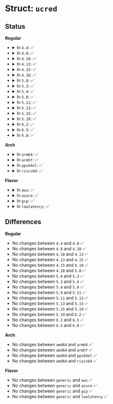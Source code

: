 # Struct: <code>ucred</code>

## Status
<b>Regular</b>
<ul>
<li>
<details>
<summary>In <code>4.4</code>: ✅</summary>

```c
struct ucred {
    __u32 pid;
    __u32 uid;
    __u32 gid;
};
```
</details>
</li>
<li>
<details>
<summary>In <code>4.8</code>: ✅</summary>

```c
struct ucred {
    __u32 pid;
    __u32 uid;
    __u32 gid;
};
```
</details>
</li>
<li>
<details>
<summary>In <code>4.10</code>: ✅</summary>

```c
struct ucred {
    __u32 pid;
    __u32 uid;
    __u32 gid;
};
```
</details>
</li>
<li>
<details>
<summary>In <code>4.13</code>: ✅</summary>

```c
struct ucred {
    __u32 pid;
    __u32 uid;
    __u32 gid;
};
```
</details>
</li>
<li>
<details>
<summary>In <code>4.15</code>: ✅</summary>

```c
struct ucred {
    __u32 pid;
    __u32 uid;
    __u32 gid;
};
```
</details>
</li>
<li>
<details>
<summary>In <code>4.18</code>: ✅</summary>

```c
struct ucred {
    __u32 pid;
    __u32 uid;
    __u32 gid;
};
```
</details>
</li>
<li>
<details>
<summary>In <code>5.0</code>: ✅</summary>

```c
struct ucred {
    __u32 pid;
    __u32 uid;
    __u32 gid;
};
```
</details>
</li>
<li>
<details>
<summary>In <code>5.3</code>: ✅</summary>

```c
struct ucred {
    __u32 pid;
    __u32 uid;
    __u32 gid;
};
```
</details>
</li>
<li>
<details>
<summary>In <code>5.4</code>: ✅</summary>

```c
struct ucred {
    __u32 pid;
    __u32 uid;
    __u32 gid;
};
```
</details>
</li>
<li>
<details>
<summary>In <code>5.8</code>: ✅</summary>

```c
struct ucred {
    __u32 pid;
    __u32 uid;
    __u32 gid;
};
```
</details>
</li>
<li>
<details>
<summary>In <code>5.11</code>: ✅</summary>

```c
struct ucred {
    __u32 pid;
    __u32 uid;
    __u32 gid;
};
```
</details>
</li>
<li>
<details>
<summary>In <code>5.13</code>: ✅</summary>

```c
struct ucred {
    __u32 pid;
    __u32 uid;
    __u32 gid;
};
```
</details>
</li>
<li>
<details>
<summary>In <code>5.15</code>: ✅</summary>

```c
struct ucred {
    __u32 pid;
    __u32 uid;
    __u32 gid;
};
```
</details>
</li>
<li>
<details>
<summary>In <code>5.19</code>: ✅</summary>

```c
struct ucred {
    __u32 pid;
    __u32 uid;
    __u32 gid;
};
```
</details>
</li>
<li>
<details>
<summary>In <code>6.2</code>: ✅</summary>

```c
struct ucred {
    __u32 pid;
    __u32 uid;
    __u32 gid;
};
```
</details>
</li>
<li>
<details>
<summary>In <code>6.5</code>: ✅</summary>

```c
struct ucred {
    __u32 pid;
    __u32 uid;
    __u32 gid;
};
```
</details>
</li>
<li>
<details>
<summary>In <code>6.8</code>: ✅</summary>

```c
struct ucred {
    __u32 pid;
    __u32 uid;
    __u32 gid;
};
```
</details>
</li>
</ul>
<b>Arch</b>
<ul>
<li>
<details>
<summary>In <code>arm64</code>: ✅</summary>

```c
struct ucred {
    __u32 pid;
    __u32 uid;
    __u32 gid;
};
```
</details>
</li>
<li>
<details>
<summary>In <code>armhf</code>: ✅</summary>

```c
struct ucred {
    __u32 pid;
    __u32 uid;
    __u32 gid;
};
```
</details>
</li>
<li>
<details>
<summary>In <code>ppc64el</code>: ✅</summary>

```c
struct ucred {
    __u32 pid;
    __u32 uid;
    __u32 gid;
};
```
</details>
</li>
<li>
<details>
<summary>In <code>riscv64</code>: ✅</summary>

```c
struct ucred {
    __u32 pid;
    __u32 uid;
    __u32 gid;
};
```
</details>
</li>
</ul>
<b>Flavor</b>
<ul>
<li>
<details>
<summary>In <code>aws</code>: ✅</summary>

```c
struct ucred {
    __u32 pid;
    __u32 uid;
    __u32 gid;
};
```
</details>
</li>
<li>
<details>
<summary>In <code>azure</code>: ✅</summary>

```c
struct ucred {
    __u32 pid;
    __u32 uid;
    __u32 gid;
};
```
</details>
</li>
<li>
<details>
<summary>In <code>gcp</code>: ✅</summary>

```c
struct ucred {
    __u32 pid;
    __u32 uid;
    __u32 gid;
};
```
</details>
</li>
<li>
<details>
<summary>In <code>lowlatency</code>: ✅</summary>

```c
struct ucred {
    __u32 pid;
    __u32 uid;
    __u32 gid;
};
```
</details>
</li>
</ul>

## Differences
<b>Regular</b>
<ul>
<li>
No changes between <code>4.4</code> and <code>4.8</code> ✅
</li>
<li>
No changes between <code>4.8</code> and <code>4.10</code> ✅
</li>
<li>
No changes between <code>4.10</code> and <code>4.13</code> ✅
</li>
<li>
No changes between <code>4.13</code> and <code>4.15</code> ✅
</li>
<li>
No changes between <code>4.15</code> and <code>4.18</code> ✅
</li>
<li>
No changes between <code>4.18</code> and <code>5.0</code> ✅
</li>
<li>
No changes between <code>5.0</code> and <code>5.3</code> ✅
</li>
<li>
No changes between <code>5.3</code> and <code>5.4</code> ✅
</li>
<li>
No changes between <code>5.4</code> and <code>5.8</code> ✅
</li>
<li>
No changes between <code>5.8</code> and <code>5.11</code> ✅
</li>
<li>
No changes between <code>5.11</code> and <code>5.13</code> ✅
</li>
<li>
No changes between <code>5.13</code> and <code>5.15</code> ✅
</li>
<li>
No changes between <code>5.15</code> and <code>5.19</code> ✅
</li>
<li>
No changes between <code>5.19</code> and <code>6.2</code> ✅
</li>
<li>
No changes between <code>6.2</code> and <code>6.5</code> ✅
</li>
<li>
No changes between <code>6.5</code> and <code>6.8</code> ✅
</li>
</ul>
<b>Arch</b>
<ul>
<li>
No changes between <code>amd64</code> and <code>arm64</code> ✅
</li>
<li>
No changes between <code>amd64</code> and <code>armhf</code> ✅
</li>
<li>
No changes between <code>amd64</code> and <code>ppc64el</code> ✅
</li>
<li>
No changes between <code>amd64</code> and <code>riscv64</code> ✅
</li>
</ul>
<b>Flavor</b>
<ul>
<li>
No changes between <code>generic</code> and <code>aws</code> ✅
</li>
<li>
No changes between <code>generic</code> and <code>azure</code> ✅
</li>
<li>
No changes between <code>generic</code> and <code>gcp</code> ✅
</li>
<li>
No changes between <code>generic</code> and <code>lowlatency</code> ✅
</li>
</ul>
